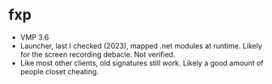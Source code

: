 # fxp

- VMP 3.6
- Launcher, last I checked (2023), mapped .net modules at runtime. Likely for the screen recording debacle. Not verified.
- Like most other clients, old signatures still work. Likely a good amount of people closet cheating.
